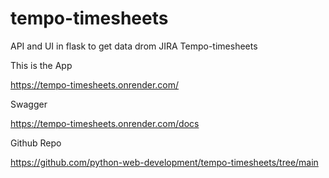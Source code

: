 # tempo-timesheets
API and UI in flask to get data drom JIRA Tempo-timesheets

This is the App

https://tempo-timesheets.onrender.com/

Swagger

https://tempo-timesheets.onrender.com/docs

Github Repo

https://github.com/python-web-development/tempo-timesheets/tree/main
